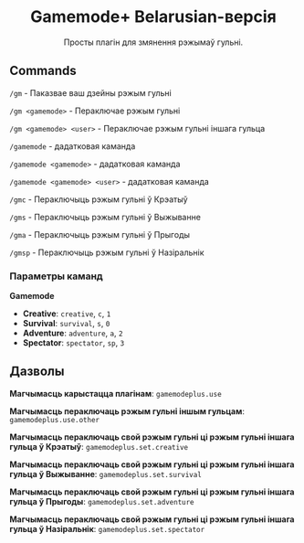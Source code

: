 <div align="center">

# Gamemode+ Belarusian-версія

Просты плагін для змянення рэжымаў гульні.

</div>

## Commands

`/gm` - Паказвае ваш дзейны рэжым гульні

`/gm <gamemode>` - Пераключае рэжым гульні

`/gm <gamemode> <user>` - Пераключае рэжым гульні іншага гульца

`/gamemode` - дадатковая каманда

`/gamemode <gamemode>` - дадатковая каманда

`/gamemode <gamemode> <user>` - дадатковая каманда

`/gmc` - Пераключыць рэжым гульні ў Крэатыў

`/gms` - Пераключыць рэжым гульні ў Выжыванне

`/gma` - Пераключыць рэжым гульні ў Прыгоды

`/gmsp` - Пераключыць рэжым гульні ў Назіральнік

### Параметры каманд

**Gamemode**

-   **Creative**: `creative`, `c`, `1`
-   **Survival**: `survival`, `s`, `0`
-   **Adventure**: `adventure`, `a`, `2`
-   **Spectator**: `spectator`, `sp`, `3`

## Дазволы

**Магчымасць карыстацца плагінам**: `gamemodeplus.use`

**Магчымасць пераключаць рэжым гульні іншым гульцам**: `gamemodeplus.use.other`

**Магчымасць пераключаць свой рэжым гульні ці рэжым гульні іншага гульца ў Крэатыў**: `gamemodeplus.set.creative`

**Магчымасць пераключаць свой рэжым гульні ці рэжым гульні іншага гульца ў Выжыванне**: `gamemodeplus.set.survival`

**Магчымасць пераключаць свой рэжым гульні ці рэжым гульні іншага гульца ў Прыгоды**: `gamemodeplus.set.adventure`

**Магчымасць пераключаць свой рэжым гульні ці рэжым гульні іншага гульца ў Назіральнік**: `gamemodeplus.set.spectator`

